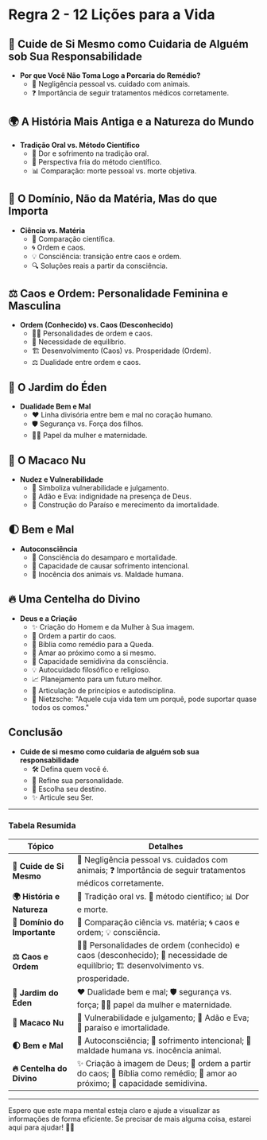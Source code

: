 # Regra 2 - 12 Lições para a Vida

## 🌟 Cuide de Si Mesmo como Cuidaria de Alguém sob Sua Responsabilidade
- **Por que Você Não Toma Logo a Porcaria do Remédio?**
    - 💊 Negligência pessoal vs. cuidado com animais.
    - ❓ Importância de seguir tratamentos médicos corretamente.

## 🌍 A História Mais Antiga e a Natureza do Mundo
- **Tradição Oral vs. Método Científico**
    - 📜 Dor e sofrimento na tradição oral.
    - 🧪 Perspectiva fria do método científico.
    - 📊 Comparação: morte pessoal vs. morte objetiva.

## 🧠 O Domínio, Não da Matéria, Mas do que Importa
- **Ciência vs. Matéria**
    - 🔬 Comparação científica.
    - 🌀 Ordem e caos.
    - 💡 Consciência: transição entre caos e ordem.
    - 🔍 Soluções reais a partir da consciência.

## ⚖️ Caos e Ordem: Personalidade Feminina e Masculina
- **Ordem (Conhecido) vs. Caos (Desconhecido)**
    - 👩‍👦 Personalidades de ordem e caos.
    - 🌌 Necessidade de equilíbrio.
    - 🏗️ Desenvolvimento (Caos) vs. Prosperidade (Ordem).
    - ⚖️ Dualidade entre ordem e caos.

## 🍎 O Jardim do Éden
- **Dualidade Bem e Mal**
    - ❤️ Linha divisória entre bem e mal no coração humano.
    - 🛡️ Segurança vs. Força dos filhos.
    - 👩‍🍼 Papel da mulher e maternidade.

## 🦧 O Macaco Nu
- **Nudez e Vulnerabilidade**
    - 👕 Simboliza vulnerabilidade e julgamento.
    - 🍃 Adão e Eva: indignidade na presença de Deus.
    - 🌿 Construção do Paraíso e merecimento da imortalidade.

## 🌓 Bem e Mal
- **Autoconsciência**
    - 🧠 Consciência do desamparo e mortalidade.
    - 👿 Capacidade de causar sofrimento intencional.
    - 🐒 Inocência dos animais vs. Maldade humana.

## 🔥 Uma Centelha do Divino
- **Deus e a Criação**
    - ✨ Criação do Homem e da Mulher à Sua imagem.
    - 🌅 Ordem a partir do caos.
    - 📖 Bíblia como remédio para a Queda.
    - 🌟 Amar ao próximo como a si mesmo.
    - 🧬 Capacidade semidivina da consciência.
    - 💡 Autocuidado filosófico e religioso.
    - 📈 Planejamento para um futuro melhor.
    - 💪 Articulação de princípios e autodisciplina.
    - 🌟 Nietzsche: "Aquele cuja vida tem um porquê, pode suportar quase todos os comos."

## Conclusão
- **Cuide de si mesmo como cuidaria de alguém sob sua responsabilidade**
    - 🛠️ Defina quem você é.
    - 📜 Refine sua personalidade.
    - 🎯 Escolha seu destino.
    - ✨ Articule seu Ser.

---

### Tabela Resumida

| Tópico                                     | Detalhes                                                                                                                      |
|--------------------------------------------|-------------------------------------------------------------------------------------------------------------------------------|
| **🌟 Cuide de Si Mesmo**                   | 💊 Negligência pessoal vs. cuidados com animais; ❓ Importância de seguir tratamentos médicos corretamente.                      |
| **🌍 História e Natureza**                 | 📜 Tradição oral vs. 🧪 método científico; 📊 Dor e morte.                                                                       |
| **🧠 Domínio do Importante**               | 🔬 Comparação ciência vs. matéria; 🌀 caos e ordem; 💡 consciência.                                                              |
| **⚖️ Caos e Ordem**                        | 👩‍👦 Personalidades de ordem (conhecido) e caos (desconhecido); 🌌 necessidade de equilíbrio; 🏗️ desenvolvimento vs. prosperidade.  |
| **🍎 Jardim do Éden**                      | ❤️ Dualidade bem e mal; 🛡️ segurança vs. força; 👩‍🍼 papel da mulher e maternidade.                                              |
| **🦧 Macaco Nu**                           | 👕 Vulnerabilidade e julgamento; 🍃 Adão e Eva; 🌿 paraíso e imortalidade.                                                       |
| **🌓 Bem e Mal**                           | 🧠 Autoconsciência; 👿 sofrimento intencional; 🐒 maldade humana vs. inocência animal.                                            |
| **🔥 Centelha do Divino**                  | ✨ Criação à imagem de Deus; 🌅 ordem a partir do caos; 📖 Bíblia como remédio; 🌟 amor ao próximo; 🧬 capacidade semidivina.        |

---

Espero que este mapa mental esteja claro e ajude a visualizar as informações de forma eficiente. Se precisar de mais alguma coisa, estarei aqui para ajudar! 🚀🌟
